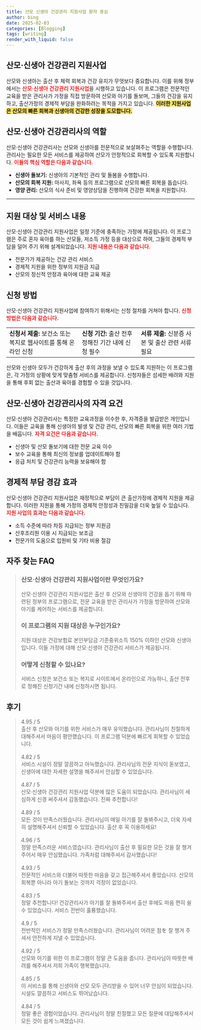 ```yaml
---
title: 산모 신생아 건강관리 지원사업 환자 중심
author: bing
date: 2025-02-03
categories: [Blogging]
tags: [writing]
render_with_liquid: false
---
```



<h2 id='산모신생아건강관리지원사업'>산모·신생아 건강관리 지원사업</h2>

<p>산모와 신생아는 출산 후 체력 회복과 건강 유지가 무엇보다 중요합니다. 이를 위해 정부에서는 <b><span style="color: #ee2323;">산모·신생아 건강관리 지원사업</span></b>을 시행하고 있습니다. 이 프로그램은 전문적인 교육을 받은 관리사가 가정을 직접 방문하여 산모와 아기를 돌보며, 그들의 건강을 유지하고, 출산가정의 경제적 부담을 완화하려는 목적을 가지고 있습니다. <b><span style="background-color: #ffe066;">이러한 지원사업은 산모의 빠른 회복과 신생아의 건강한 성장을 도모합니다.</span></b></p>

<h2 id='산모신생아건강관리사의직무'>산모·신생아 건강관리사의 역할</h2>

<p>산모·신생아 건강관리사는 산모와 신생아를 전문적으로 보살펴주는 역할을 수행합니다. 관리사는 필요한 모든 서비스를 제공하여 산모가 안정적으로 회복할 수 있도록 지원합니다. <b><span style="color: #ee2323;">이들의 핵심 역할은 다음과 같습니다.</span></b></p>

<ul>
    <li><b>신생아 돌보기:</b> 신생아의 기본적인 관리 및 돌봄을 수행합니다.</li>
    <li><b>산모의 회복 지원:</b> 마사지, 좌욕 등의 프로그램으로 산모의 빠른 회복을 돕습니다.</li>
    <li><b>영양 관리:</b> 산모의 식사 준비 및 영양상담을 진행하여 건강한 회복을 지원합니다.</li>
</ul>

<hr />

<h2 id='지원대상및지원범위'>지원 대상 및 서비스 내용</h2>

<p>산모·신생아 건강관리 지원사업은 일정 기준에 충족하는 가정에 제공됩니다. 이 프로그램은 주로 혼자 육아를 하는 산모들, 저소득 가정 등을 대상으로 하여, 그들의 경제적 부담을 덜어 주기 위해 설계되었습니다. <b><span style="color: #ee2323;">지원 내용은 다음과 같습니다.</span></b></p>

<ul>
    <li>전문가가 제공하는 건강 관리 서비스</li>
    <li>경제적 지원을 위한 정부의 지원금 지급</li>
    <li>산모의 정신적 안정과 육아에 대한 교육 제공</li>
</ul>

<h2 id='신청방법'>신청 방법</h2>

<p>산모·신생아 건강관리 지원사업에 참여하기 위해서는 신청 절차를 거쳐야 합니다. <b><span style="color: #ee2323;">신청 방법은 다음과 같습니다.</span></b></p>

<table>
    <tr>
        <td><b>신청서 제출:</b> 보건소 또는 복지로 웹사이트를 통해 온라인 신청</td>
        <td><b>신청 기간:</b> 출산 전후 정해진 기간 내에 신청 필수</td>
        <td><b>서류 제출:</b> 신분증 사본 및 출산 관련 서류 필요</td>
    </tr>
</table>

<p>산모와 신생아 모두가 건강하게 출산 후의 과정을 보낼 수 있도록 지원하는 이 프로그램은, 각 가정의 상황에 맞게 맞춤형 서비스를 제공합니다. 신청자들은 섬세한 배려와 지원을 통해 후회 없는 출산과 육아를 경험할 수 있을 것입니다.</p>

<h2 id='산모신생아건강관리사의자격요건'>산모·신생아 건강관리사의 자격 요건</h2>

<p>산모·신생아 건강관리사는 특정한 교육과정을 이수한 후, 자격증을 발급받은 개인입니다. 이들은 교육을 통해 신생아의 발생 및 건강 관리, 산모의 빠른 회복을 위한 여러 기법을 배웁니다. <b><span style="color: #ee2323;">자격 요건은 다음과 같습니다.</span></b></p>

<ul>
    <li>신생아 및 산모 돌보기에 대한 전문 교육 이수</li>
    <li>보수 교육을 통해 최신의 정보를 업데이트해야 함</li>
    <li>응급 처치 및 건강관리 능력을 보유해야 함</li>
</ul>

<h2 id='경제적부담경감'>경제적 부담 경감 효과</h2>

<p>산모·신생아 건강관리 지원사업은 재정적으로 부담이 큰 출산가정에 경제적 지원을 제공합니다. 이러한 지원을 통해 가정의 경제적 안정성과 친밀감을 더욱 높일 수 있습니다. <b><span style="color: #ee2323;">지원 사업의 효과는 다음과 같습니다.</span></b></p>

<ul>
    <li>소득 수준에 따라 차등 지급되는 정부 지원금</li>
    <li>산후조리원 이용 시 지급되는 보조금</li>
    <li>전문가의 도움으로 입원비 및 기타 비용 절감</li>
</ul>


<h2 id='자주_찾는_FAQ'>자주 찾는 FAQ</h2>
<div itemscope="" itemtype="https://schema.org/FAQPage"> 
<blockquote> 
<div itemscope="" itemprop="mainEntity" itemtype="https://schema.org/Question"> 
<h3 itemprop="name">산모·신생아 건강관리 지원사업이란 무엇인가요?</h3> 
<div itemscope="" itemprop="acceptedAnswer" itemtype="https://schema.org/Answer"> 
<span itemprop="text"> 
<p>산모·신생아 건강관리 지원사업은 출산 후 산모와 신생아의 건강을 돕기 위해 마련된 정부의 프로그램으로, 전문 교육을 받은 관리사가 가정을 방문하여 산모와 아기를 케어하는 서비스를 제공합니다.</p> 
</span> 
</div> 
</div> 

<div itemscope="" itemprop="mainEntity" itemtype="https://schema.org/Question"> 
<h3 itemprop="name">이 프로그램의 지원 대상은 누구인가요?</h3> 
<div itemscope="" itemprop="acceptedAnswer" itemtype="https://schema.org/Answer"> 
<span itemprop="text"> 
<p>지원 대상은 건강보험료 본인부담금 기준중위소득 150% 이하인 산모와 신생아입니다. 이들 가정에 대해 산모·신생아 건강관리 서비스가 제공됩니다.</p> 
</span> 
</div> 
</div> 

<div itemscope="" itemprop="mainEntity" itemtype="https://schema.org/Question"> 
<h3 itemprop="name">어떻게 신청할 수 있나요?</h3> 
<div itemscope="" itemprop="acceptedAnswer" itemtype="https://schema.org/Answer"> 
<span itemprop="text"> 
<p>서비스 신청은 보건소 또는 복지로 사이트에서 온라인으로 가능하니, 출산 전후로 정해진 신청기간 내에 신청하시면 됩니다.</p> 
</span> 
</div> 
</div> 
</blockquote> 
</div>
<h2 id='후기'>후기</h2>
<div itemscope itemtype="https://schema.org/Product">
  <blockquote>
  <div itemprop="review" itemscope itemtype="https://schema.org/Review">
      <div itemprop="reviewRating" itemscope itemtype="https://schema.org/Rating"> <span itemprop="ratingValue">4.95</span> / <span itemprop="bestRating">5</span> </div>
      <span itemprop="reviewBody">출산 후 산모와 아기를 위한 서비스가 매우 유익했습니다. 관리사님이 친절하게 대해주셔서 마음이 평안했습니다. 이 프로그램 덕분에 빠르게 회복할 수 있었습니다.</span>
  </div>
  <br>
  <div itemprop="review" itemscope itemtype="https://schema.org/Review">
      <div itemprop="reviewRating" itemscope itemtype="https://schema.org/Rating"> <span itemprop="ratingValue">4.82</span> / <span itemprop="bestRating">5</span> </div>
      <span itemprop="reviewBody">서비스 시설이 정말 깔끔하고 아늑했습니다. 관리사님의 전문 지식이 돋보였고, 신생아에 대한 자세한 설명을 해주셔서 안심할 수 있었습니다.</span>
  </div>
  <br>
  <div itemprop="review" itemscope itemtype="https://schema.org/Review">
      <div itemprop="reviewRating" itemscope itemtype="https://schema.org/Rating"> <span itemprop="ratingValue">4.87</span> / <span itemprop="bestRating">5</span> </div>
      <span itemprop="reviewBody">산모·신생아 건강관리 지원사업 덕분에 많은 도움이 되었습니다. 관리사님이 세심하게 신경 써주셔서 감동했습니다. 진짜 추천합니다!</span>
  </div>
  <br>
  <div itemprop="review" itemscope itemtype="https://schema.org/Review">
      <div itemprop="reviewRating" itemscope itemtype="https://schema.org/Rating"> <span itemprop="ratingValue">4.89</span> / <span itemprop="bestRating">5</span> </div>
      <span itemprop="reviewBody">모든 것이 만족스러웠습니다. 관리사님이 매일 아기를 잘 돌봐주시고, 더욱 자세히 설명해주셔서 신뢰할 수 있었습니다. 출산 후 꼭 이용하세요!</span>
  </div>
  <br>
  <div itemprop="review" itemscope itemtype="https://schema.org/Review">
      <div itemprop="reviewRating" itemscope itemtype="https://schema.org/Rating"> <span itemprop="ratingValue">4.96</span> / <span itemprop="bestRating">5</span> </div>
      <span itemprop="reviewBody">정말 만족스러운 서비스였습니다. 관리사님이 출산 후 필요한 모든 것을 잘 챙겨 주어서 매우 안심했습니다. 가족처럼 대해주셔서 감사했습니다!</span>
  </div>
  <br>
  <div itemprop="review" itemscope itemtype="https://schema.org/Review">
      <div itemprop="reviewRating" itemscope itemtype="https://schema.org/Rating"> <span itemprop="ratingValue">4.93</span> / <span itemprop="bestRating">5</span> </div>
      <span itemprop="reviewBody">전문적인 서비스와 더불어 따뜻한 마음을 갖고 접근해주셔서 좋았습니다. 산모의 회복뿐 아니라 아기 돌보는 것까지 걱정이 없었습니다.</span>
  </div>
  <br>
  <div itemprop="review" itemscope itemtype="https://schema.org/Review">
      <div itemprop="reviewRating" itemscope itemtype="https://schema.org/Rating"> <span itemprop="ratingValue">4.83</span> / <span itemprop="bestRating">5</span> </div>
      <span itemprop="reviewBody">정말 추천합니다! 건강관리사가 아기를 잘 돌봐주셔서 출산 후에도 마음 편히 쉴 수 있었습니다. 서비스 전반이 훌륭했습니다.</span>
  </div>
  <br>
  <div itemprop="review" itemscope itemtype="https://schema.org/Review">
      <div itemprop="reviewRating" itemscope itemtype="https://schema.org/Rating"> <span itemprop="ratingValue">4.9</span> / <span itemprop="bestRating">5</span> </div>
      <span itemprop="reviewBody">전반적인 서비스가 정말 만족스러웠습니다. 관리사님이 어려운 점を 잘 챙겨 주셔서 안전하게 지낼 수 있었습니다.</span>
  </div>
  <br>
  <div itemprop="review" itemscope itemtype="https://schema.org/Review">
      <div itemprop="reviewRating" itemscope itemtype="https://schema.org/Rating"> <span itemprop="ratingValue">4.92</span> / <span itemprop="bestRating">5</span> </div>
      <span itemprop="reviewBody">산모와 아기를 위한 이 프로그램이 정말 큰 도움을 줍니다. 관리사님이 따뜻한 배려를 해주셔서 저희 가족이 행복했습니다.</span>
  </div>
  <br>
  <div itemprop="review" itemscope itemtype="https://schema.org/Review">
      <div itemprop="reviewRating" itemscope itemtype="https://schema.org/Rating"> <span itemprop="ratingValue">4.85</span> / <span itemprop="bestRating">5</span> </div>
      <span itemprop="reviewBody">이 서비스를 통해 신생아와 산모 모두 관리받을 수 있어 너무 안심이 되었습니다. 시설도 깔끔하고 서비스도 뛰어났습니다.</span>
  </div>
  <br>
  <div itemprop="review" itemscope itemtype="https://schema.org/Review">
      <div itemprop="reviewRating" itemscope itemtype="https://schema.org/Rating"> <span itemprop="ratingValue">4.84</span> / <span itemprop="bestRating">5</span> </div>
      <span itemprop="reviewBody">정말 좋은 경험이었습니다. 관리사님이 정말 친절했고 모든 질문에 대답해주셔서 모든 것이 쉽게 느껴졌습니다.</span>
  </div>
  </blockquote>
</div>
